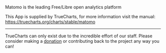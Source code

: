 Matomo is the leading Free/Libre open analytics platform

This App is supplied by TrueCharts, for more information visit the manual: https://truecharts.org/charts/stable/matomo

---

TrueCharts can only exist due to the incredible effort of our staff.
Please consider making a [donation](https://truecharts.org/docs/about/sponsor) or contributing back to the project any way you can!
